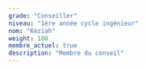 ```yaml
---
grade: "Conseiller"
niveau: "1ère année cycle ingénieur"
nom: "Keziah"
weight: 100
membre_actuel: true
description: "Membre du conseil"
---
```

